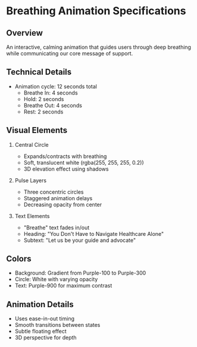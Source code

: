 # Breathing Animation Specifications

## Overview
An interactive, calming animation that guides users through deep breathing while communicating our core message of support.

## Technical Details
- Animation cycle: 12 seconds total
  - Breathe In: 4 seconds
  - Hold: 2 seconds
  - Breathe Out: 4 seconds
  - Rest: 2 seconds

## Visual Elements
1. Central Circle
   - Expands/contracts with breathing
   - Soft, translucent white (rgba(255, 255, 255, 0.2))
   - 3D elevation effect using shadows

2. Pulse Layers
   - Three concentric circles
   - Staggered animation delays
   - Decreasing opacity from center

3. Text Elements
   - "Breathe" text fades in/out
   - Heading: "You Don't Have to Navigate Healthcare Alone"
   - Subtext: "Let us be your guide and advocate"

## Colors
- Background: Gradient from Purple-100 to Purple-300
- Circle: White with varying opacity
- Text: Purple-900 for maximum contrast

## Animation Details
- Uses ease-in-out timing
- Smooth transitions between states
- Subtle floating effect
- 3D perspective for depth 